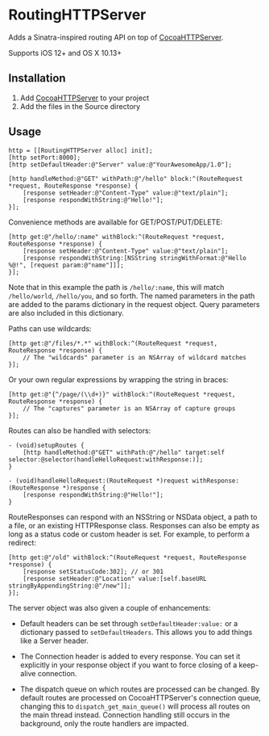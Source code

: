# RoutingHTTPServer

Adds a Sinatra-inspired routing API on top of [CocoaHTTPServer](https://github.com/robbiehanson/CocoaHTTPServer).

Supports iOS 12+ and OS X 10.13+

## Installation

 1. Add [CocoaHTTPServer](https://github.com/robbiehanson/CocoaHTTPServer) to your project
 2. Add the files in the Source directory

## Usage

    http = [[RoutingHTTPServer alloc] init];
    [http setPort:8000];
    [http setDefaultHeader:@"Server" value:@"YourAwesomeApp/1.0"];

    [http handleMethod:@"GET" withPath:@"/hello" block:^(RouteRequest *request, RouteResponse *response) {
        [response setHeader:@"Content-Type" value:@"text/plain"];
        [response respondWithString:@"Hello!"];
    }];

Convenience methods are available for GET/POST/PUT/DELETE:

    [http get:@"/hello/:name" withBlock:^(RouteRequest *request, RouteResponse *response) {
        [response setHeader:@"Content-Type" value:@"text/plain"];
        [response respondWithString:[NSString stringWithFormat:@"Hello %@!", [request param:@"name"]]];
    }];

Note that in this example the path is `/hello/:name`, this will match `/hello/world`, `/hello/you`, and so forth. The named parameters in the path are added to the params dictionary in the request object. Query parameters are also included in this dictionary.

Paths can use wildcards:

    [http get:@"/files/*.*" withBlock:^(RouteRequest *request, RouteResponse *response) {
        // The "wildcards" parameter is an NSArray of wildcard matches
    }];

Or your own regular expressions by wrapping the string in braces:

    [http get:@"{^/page/(\\d+)}" withBlock:^(RouteRequest *request, RouteResponse *response) {
        // The "captures" parameter is an NSArray of capture groups
    }];

Routes can also be handled with selectors:

    - (void)setupRoutes {
        [http handleMethod:@"GET" withPath:@"/hello" target:self selector:@selector(handleHelloRequest:withResponse:)];
    }

    - (void)handleHelloRequest:(RouteRequest *)request withResponse:(RouteResponse *)response {
        [response respondWithString:@"Hello!"];
    }

RouteResponses can respond with an NSString or NSData object, a path to a file, or an existing HTTPResponse class. Responses can also be empty as long as a status code or custom header is set. For example, to perform a redirect:

    [http get:@"/old" withBlock:^(RouteRequest *request, RouteResponse *response) {
        [response setStatusCode:302]; // or 301
        [response setHeader:@"Location" value:[self.baseURL stringByAppendingString:@"/new"]];
    }];

The server object was also given a couple of enhancements:

 * Default headers can be set through `setDefaultHeader:value:` or a dictionary passed to `setDefaultHeaders`. This allows you to add things like a Server header.

 * The Connection header is added to every response. You can set it explicitly in your response object if you want to force closing of a keep-alive connection.

 * The dispatch queue on which routes are processed can be changed. By default routes are processed on CocoaHTTPServer's connection queue, changing this to `dispatch_get_main_queue()` will process all routes on the main thread instead. Connection handling still occurs in the background, only the route handlers are impacted.
